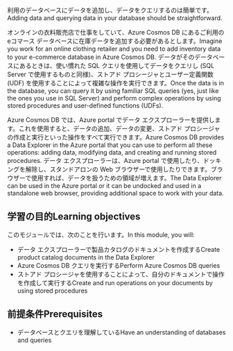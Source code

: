 <span data-ttu-id="aca42-101">利用のデータベースにデータを追加し、データをクエリするのは簡単です。</span><span class="sxs-lookup"><span data-stu-id="aca42-101">Adding data and querying data in your database should be straightforward.</span></span> 

<span data-ttu-id="aca42-102">オンラインの衣料販売店で仕事をしていて、Azure Cosmos DB にあるご利用の eコマース データベースに在庫データを追加する必要があるとします。</span><span class="sxs-lookup"><span data-stu-id="aca42-102">Imagine you work for an online clothing retailer and you need to add inventory data to your e-commerce database in Azure Cosmos DB.</span></span> <span data-ttu-id="aca42-103">データがそのデータベースにあるときは、使い慣れた SQL クエリを使用してデータをクエリし (SQL Server で使用するものと同様)、ストアド プロシージャとユーザー定義関数 (UDF) を使用することによって複雑な操作を実行できます。</span><span class="sxs-lookup"><span data-stu-id="aca42-103">Once the data is in the database, you can query it by using familiar SQL queries (yes, just like the ones you use in SQL Server) and perform complex operations by using stored procedures and user-defined functions (UDFs).</span></span>

<span data-ttu-id="aca42-104">Azure Cosmos DB では、Azure portal でデータ エクスプローラーを提供します。これを使用すると、データの追加、データの変更、ストアド プロシージャの作成と実行といった操作をすべて実行できます。</span><span class="sxs-lookup"><span data-stu-id="aca42-104">Azure Cosmos DB provides a Data Explorer in the Azure portal that you can use to perform all these operations: adding data, modifying data, and creating and running stored procedures.</span></span> <span data-ttu-id="aca42-105">データ エクスプローラーは、Azure portal で使用したり、ドッキングを解除し、スタンドアロンの Web ブラウザーで使用したりできます。ブラウザーで使用すれば、データを扱うための領域が増えます。</span><span class="sxs-lookup"><span data-stu-id="aca42-105">The Data Explorer can be used in the Azure portal or it can be undocked and used in a standalone web browser, providing additional space to work with your data.</span></span>

## <a name="learning-objectives"></a><span data-ttu-id="aca42-106">学習の目的</span><span class="sxs-lookup"><span data-stu-id="aca42-106">Learning objectives</span></span>

<span data-ttu-id="aca42-107">このモジュールでは、次のことを行います。</span><span class="sxs-lookup"><span data-stu-id="aca42-107">In this module, you will:</span></span>

- <span data-ttu-id="aca42-108">データ エクスプローラーで製品カタログのドキュメントを作成する</span><span class="sxs-lookup"><span data-stu-id="aca42-108">Create product catalog documents in the Data Explorer</span></span>
- <span data-ttu-id="aca42-109">Azure Cosmos DB クエリを実行する</span><span class="sxs-lookup"><span data-stu-id="aca42-109">Perform Azure Cosmos DB queries</span></span>
- <span data-ttu-id="aca42-110">ストアド プロシージャを使用することによって、自分のドキュメントで操作を作成して実行する</span><span class="sxs-lookup"><span data-stu-id="aca42-110">Create and run operations on your documents by using stored procedures</span></span>

## <a name="prerequisites"></a><span data-ttu-id="aca42-111">前提条件</span><span class="sxs-lookup"><span data-stu-id="aca42-111">Prerequisites</span></span>

- <span data-ttu-id="aca42-112">データベースとクエリを理解している</span><span class="sxs-lookup"><span data-stu-id="aca42-112">Have an understanding of databases and queries</span></span>
